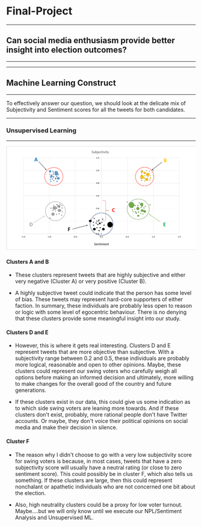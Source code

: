 # Final-Project
-----------------------------------------------------------------------------
## Can social media enthusiasm provide better insight into election outcomes?
-----------------------------------------------------------------------------

-----------------------------
## Machine Learning Construct
-----------------------------

To effectively answer our question, we should look at the delicate mix of Subjectivity and Sentiment scores
for all the tweets for both candidates.

--------------------------
### Unsupervised Learning
-------------------------

![](https://github.com/mattdillham/Final-Project/blob/Greg/Images/Cluster_Analysis.png)


#### Clusters A and B
* These clusters represent tweets that are highly subjective and either very negative (Cluster A) or
very positive (Cluster B).

* A highly subjective tweet could indicate that the person has some level of bias.  These tweets may
represent hard-core supporters of either faction. In summary, these individuals are probably less open
to reason or logic with some level of egocentric behaviour. There is no denying that these clusters 
provide some meaningful insight into our study.

#### Clusters D and E
* However, this is where it gets real interesting.  Clusters D and E represent tweets that are more 
objective than subjective.  With a subjectivity range between 0.2 and 0.5, these individuals are 
probably more logical, reasonable and open to other opinions.  Maybe, these clusters could represent 
our swing voters who carefully weigh all options before making an informed decision and ultimately, more
willing to make changes for the overall good of the country and future generations.  

* If these clusters exist in our data, this could give us some indication as to which side swing voters
are leaning more towards.  And if these clusters don't exist, probably, more rational people don't have
Twitter accounts.  Or maybe, they don't voice their political opinions on social media and make their 
decision in silence.  

#### Cluster F
* The reason why I didn't choose to go with a very low subjectivity score for swing voters is because, in
most cases, tweets that have a zero subjectivity score will usually have a neutral rating (or close to zero
sentiment score).  This could possibly be in cluster F, which also tells us something.  If these clusters 
are large, then this could represent nonchalant or apathetic individuals who are not concerned one bit about
the election.  

* Also, high neutrality clusters could be a proxy for low voter turnout.  Maybe....but we will only know
until we execute our NPL/Sentiment Analysis and Unsupervised ML.

  
  
